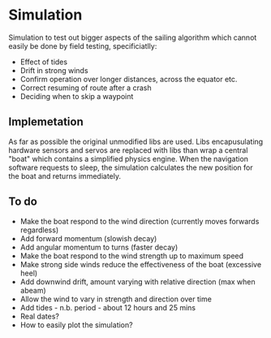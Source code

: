 # Simulation
Simulation to test out bigger aspects of the sailing algorithm which cannot easily be done by field testing, specificiatlly:

* Effect of tides
* Drift in strong winds
* Confirm operation over longer distances, across the equator etc.
* Correct resuming of route after a crash
* Deciding when to skip a waypoint

## Implemetation
As far as possible the original unmodified libs are used.  Libs encapusulating hardware sensors and servos are 
replaced with libs than wrap a central "boat" which contains a simplified physics engine.  When the navigation software
requests to sleep, the simulation calculates the new position for the boat and returns immediately.

## To do
* Make the boat respond to the wind direction (currently moves forwards regardless)
* Add forward momentum (slowish decay)
* Add angular momentum to turns (faster decay)
* Make the boat respond to the wind strength up to maximum speed
* Make strong side winds reduce the effectiveness of the boat (excessive heel)
* Add downwind drift, amount varying with relative direction (max when abeam)
* Allow the wind to vary in strength and direction over time
* Add tides - n.b. period - about 12 hours and 25 mins
* Real dates?
* How to easily plot the simulation?

